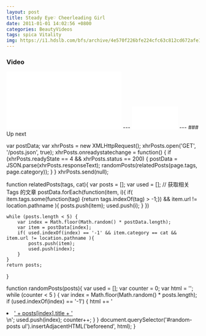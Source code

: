 ```yaml
---
layout: post
title: Steady Eye♡ Cheerleading Girl
date: 2011-01-01 14:02:56 +0800
categories: BeautyVideos
tags: spica Vitality
img: https://i1.hdslb.com/bfs/archive/4e570f226bfe224cfc63c812cd672afe1107d793.jpg
---
```

<script data-cfasync='false' type='text/javascript' src='//p354631.clksite.com/adServe/banners?tid=354631_693981_0'></script>

### Video
<iframe src="//player.bilibili.com/player.html?aid=8120511&cid=13352637&page=1" scrolling="no" border="0" frameborder="no" framespacing="0" allowfullscreen="true"> </iframe>
---
<iframe data-aa="1189499" src="//ad.a-ads.com/1189499?size=120x60" scrolling="no" style="width:120px; height:60px; border:0px; padding:0; overflow:hidden" allowtransparency="true"></iframe>
---
### Up next

var postData;
var xhrPosts = new XMLHttpRequest();
xhrPosts.open('GET', '/posts.json', true);
xhrPosts.onreadystatechange = function() {
    if (xhrPosts.readyState == 4 && xhrPosts.status == 200) {
        postData = JSON.parse(xhrPosts.responseText);
        randomPosts(relatedPosts(page.tags, page.category));
    }
}
xhrPosts.send(null);


function relatedPosts(tags, cat){
    var posts = [];
    var used = [];
    // 获取相关 Tags 的文章
    postData.forEach(function(item, i){
        if( item.tags.some(function(tag) {return tags.indexOf(tag) > -1;}) && item.url != location.pathname ){
            posts.push(item);
            used.push(i);
        }
    })

    while (posts.length < 5) {
        var index = Math.floor(Math.random() * postData.length);
        var item = postData[index];
        if( used.indexOf(index) == '-1' && item.category == cat && item.url != location.pathname ){
            posts.push(item);
            used.push(index);
        }
    }
    return posts;
}


function randomPosts(posts){
    var used = [];
    var counter = 0;
    var html = '';
    while (counter < 5 ) {
        var index = Math.floor(Math.random() * posts.length);
        if (used.indexOf(index) == '-1') {
            html += '<li class="post-extend-item"><a class="post-extend-link" href="' + posts[index].url + '" title="' + posts[index].title + '">' + posts[index].title + '</a></li>\n';
            used.push(index);
            counter++;
        }
    }
    document.querySelector('#random-posts ul').insertAdjacentHTML('beforeend', html);
}
